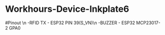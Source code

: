 # Workhours-Device-Inkplate6

#Pinout \n
  -RFID TX - ESP32 PIN 39(S_VN)\n
  -BUZZER - ESP32 MCP23017-2 GPA0
